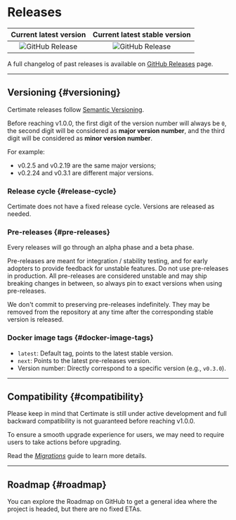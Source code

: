﻿# Releases

|                                                    Current latest version                                                    |                                      Current latest stable version                                       |
| :--------------------------------------------------------------------------------------------------------------------------: | :------------------------------------------------------------------------------------------------------: |
| ![GitHub Release](https://img.shields.io/github/v/release/usual2970/certimate?include_prereleases&sort=semver&label=Release) | ![GitHub Release](https://img.shields.io/github/v/release/usual2970/certimate?sort=semver&label=Release) |

A full changelog of past releases is available on [GitHub Releases](https://github.com/usual2970/certimate/releases) page.

---

## Versioning {#versioning}

Certimate releases follow [Semantic Versioning](https://semver.org/).

Before reaching v1.0.0, the first digit of the version number will always be `0`, the second digit will be considered as **major version number**, and the third digit will be considered as **minor version number**.

For example:

- v0.2.5 and v0.2.19 are the same major versions;
- v0.2.24 and v0.3.1 are different major versions.

### Release cycle {#release-cycle}

Certimate does not have a fixed release cycle. Versions are released as needed.

### Pre-releases {#pre-releases}

Every releases will go through an alpha phase and a beta phase.

Pre-releases are meant for integration / stability testing, and for early adopters to provide feedback for unstable features. Do not use pre-releases in production. All pre-releases are considered unstable and may ship breaking changes in between, so always pin to exact versions when using pre-releases.

We don't commit to preserving pre-releases indefinitely. They may be removed from the repository at any time after the corresponding stable version is released.

### Docker image tags {#docker-image-tags}

- `latest`: Default tag, points to the latest stable version.
- `next`: Points to the latest pre-releases version.
- Version number: Directly correspond to a specific version (e.g., `v0.3.0`).

---

## Compatibility {#compatibility}

Please keep in mind that Certimate is still under active development and full backward compatibility is not guaranteed before reaching v1.0.0.

To ensure a smooth upgrade experience for users, we may need to require users to take actions before upgrading.

Read the _[Migrations](../migrations/)_ guide to learn more details.

---

## Roadmap {#roadmap}

You can explore the Roadmap on GitHub to get a general idea where the project is headed, but there are no fixed ETAs.
